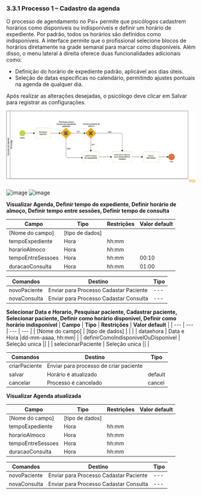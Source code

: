 ### 3.3.1 Processo 1 – Cadastro da agenda
O processo de agendamento no Psi+ permite que psicólogos cadastrem horários como disponíveis ou indisponíveis e definir um horário de expediente. Por padrão, todos os horários são definidos como indisponíveis. A interface permite que o profissional selecione blocos de horários diretamente na grade semanal para marcar como disponíveis. Além disso, o menu lateral à direita oferece duas funcionalidades adicionais como:
- Definição do horário de expediente padrão, aplicável aos dias úteis.
- Seleção de datas específicas no calendário, permitindo ajustes pontuais na agenda de qualquer dia.
  
Após realizar as alterações desejadas, o psicólogo deve clicar em Salvar para registrar as configurações.

![Modelo BPMN agendamento](images/Cadastro-da-Agenda-Diagram.png)

![image]()
![image]()



**Visualizar Agenda, Definir tempo do expediente, Definir horário de almoço, Definir tempo entre sessões, Definir tempo de consulta**

| **Campo**       | **Tipo**         | **Restrições** | **Valor default** |
| ---             | ---              | ---            | ---               |
| [Nome do campo] | [tipo de dados]  |                |                   |
| tempoExpediente       | Hora      |hh:mm|                   |
| horarioAlmoco       | Hora      |hh:mm|                   |
| tempoEntreSessoes       | Hora      |hh:mm|00:10        |
| duracaoConsulta       | Hora      |hh:mm|01:00        |

| **Comandos**         |  **Destino**                   | **Tipo**          |
| ---                  | ---                            | ---               |
| novoPaciente                | Enviar para Processo Cadastar Paciente| ---               |
| novaConsulta                | Enviar para Processo Cadastar Consulta| ---               |


**Selecionar Data e Horario, Pesquisar paciente, Cadastrar paciente, Selecionar paciente, Definir como horário disponível, Definir como horário indisponível**
| **Campo**       | **Tipo**         | **Restrições** | **Valor default** |
| ---             | ---              | ---            | ---               |
| [Nome do campo] | [tipo de dados]  |                |                   |
| dataehora       | Data e Hora      |dd-mm-aaaa, hh:mm|                   |
| definirComoIndisponivelOuDisponivel       | Seleção unica      ||                   |
| selecionarPaciente       | Seleção unica      ||                   |


| **Comandos**         |  **Destino**                   | **Tipo**          |
| ---                  | ---                            | ---               |
| criarPaciente       | Enviar para processo de criar paciente      ||                   |
| salvar | Horário é atualizado | default|
| cancelar| Processo é cancelado |cancel|


**Visualizar Agenda atualizada**

| **Campo**       | **Tipo**         | **Restrições** | **Valor default** |
| ---             | ---              | ---            | ---               |
| [Nome do campo] | [tipo de dados]  |                |                   |
| tempoExpediente       | Hora      |hh:mm|                   |
| horarioAlmoco       | Hora      |hh:mm|                   |
| tempoEntreSessoes       | Hora      |hh:mm|                   |
| duracaoConsulta       | Hora      |hh:mm|                   |

| **Comandos**         |  **Destino**                   | **Tipo**          |
| ---                  | ---                            | ---               |
| novoPaciente                | Enviar para Processo Cadastar Paciente| ---               |
| novaConsulta                | Enviar para Processo Cadastar Consulta| ---               |
